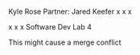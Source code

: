 Kyle Rose
Partner: Jared Keefer
x
x
x

x
x
x
Software Dev Lab 4










This might cause a merge conflict
